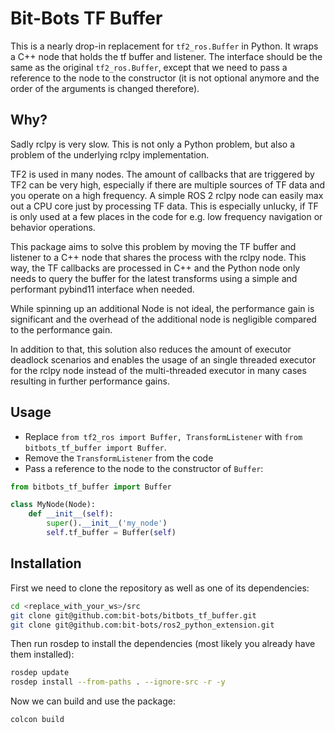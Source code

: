# Bit-Bots TF Buffer

This is a nearly drop-in replacement for `tf2_ros.Buffer` in Python. It wraps a C++ node that holds the tf buffer and listener. The interface should be the same as the original `tf2_ros.Buffer`, except that we need to pass a reference to the node to the constructor (it is not optional anymore and the order of the arguments is changed therefore).

## Why?

Sadly rclpy is very slow.
This is not only a Python problem, but also a problem of the underlying rclpy implementation.

TF2 is used in many nodes.
The amount of callbacks that are triggered by TF2 can be very high, especially if there are multiple sources of TF data and you operate on a high frequency. A simple ROS 2 rclpy node can easily max out a CPU core just by processing TF data. This is especially unlucky, if TF is only used at a few places in the code for e.g. low frequency navigation or behavior operations.

This package aims to solve this problem by moving the TF buffer and listener to a C++ node that shares the process with the rclpy node. This way, the TF callbacks are processed in C++ and the Python node only needs to query the buffer for the latest transforms using a simple and performant pybind11 interface when needed.

While spinning up an additional Node is not ideal, the performance gain is significant and the overhead of the additional node is negligible compared to the performance gain.

In addition to that, this solution also reduces the amount of executor deadlock scenarios and enables the usage of an single threaded executor for the rclpy node instead of the multi-threaded executor in many cases resulting in further performance gains.

## Usage

- Replace `from tf2_ros import Buffer, TransformListener` with `from bitbots_tf_buffer import
Buffer`.
- Remove the `TransformListener` from the code
- Pass a reference to the node to the constructor of `Buffer`:

```python
from bitbots_tf_buffer import Buffer

class MyNode(Node):
    def __init__(self):
        super().__init__('my_node')
        self.tf_buffer = Buffer(self)
```

## Installation

First we need to clone the repository as well as one of its dependencies:

```bash
cd <replace_with_your_ws>/src
git clone git@github.com:bit-bots/bitbots_tf_buffer.git
git clone git@github.com:bit-bots/ros2_python_extension.git
```

Then run rosdep to install the dependencies (most likely you already have them installed):

```bash
rosdep update
rosdep install --from-paths . --ignore-src -r -y
```

Now we can build and use the package:

```bash
colcon build
```
